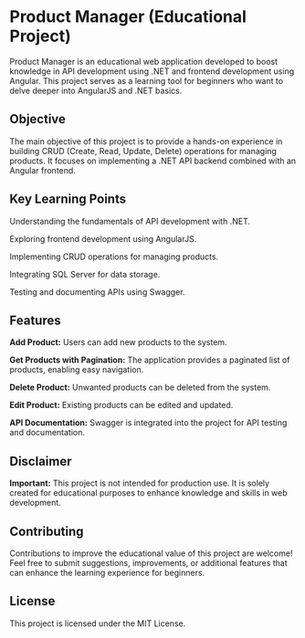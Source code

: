 # Product Manager (Educational Project)
Product Manager is an educational web application developed to boost knowledge in API development using .NET and frontend development using Angular. This project serves as a learning tool for beginners who want to delve deeper into AngularJS and .NET basics.


## Objective
The main objective of this project is to provide a hands-on experience in building CRUD (Create, Read, Update, Delete) operations for managing products. It focuses on implementing a .NET API backend combined with an Angular frontend.


## Key Learning Points
Understanding the fundamentals of API development with .NET.

Exploring frontend development using AngularJS.

Implementing CRUD operations for managing products.

Integrating SQL Server for data storage.

Testing and documenting APIs using Swagger.

## Features
**Add Product:** Users can add new products to the system.

**Get Products with Pagination:** The application provides a paginated list of products, enabling easy navigation.

**Delete Product:** Unwanted products can be deleted from the system.

**Edit Product:** Existing products can be edited and updated.

**API Documentation:** Swagger is integrated into the project for API testing and documentation.


## Disclaimer
**Important:** This project is not intended for production use. It is solely created for educational purposes to enhance knowledge and skills in web development.

## Contributing
Contributions to improve the educational value of this project are welcome! Feel free to submit suggestions, improvements, or additional features that can enhance the learning experience for beginners.

## License
This project is licensed under the MIT License.
